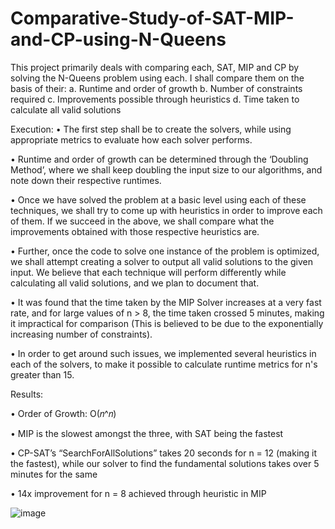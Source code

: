 # Comparative-Study-of-SAT-MIP-and-CP-using-N-Queens

This project primarily deals with comparing each, SAT, MIP and CP by solving the N-Queens problem using each. I shall compare them on the basis of their: 
a. Runtime and order of growth
b. Number of constraints required
c. Improvements possible through heuristics 
d. Time taken to calculate all valid solutions


Execution: 
•	The first step shall be to create the solvers, while using appropriate metrics to evaluate how each solver performs.

•	Runtime and order of growth can be determined through the ‘Doubling Method’, where we shall keep doubling the input size to our algorithms, and note down their respective runtimes. 

•	Once we have solved the problem at a basic level using each of these techniques, we shall try to come up with heuristics in order to improve each of them. If we succeed in the above, we shall compare what the improvements obtained with those respective heuristics are. 

•	Further, once the code to solve one instance of the problem is optimized, we shall attempt creating a solver to output all valid solutions to the given input. We believe that each technique will perform differently while calculating all valid solutions, and we plan to document that.

•	It was found that the time taken by the MIP Solver increases at a very fast rate, and for large values of n > 8, the time taken crossed 5 minutes, making it impractical for comparison (This is believed to be due to the exponentially increasing number of constraints).

•	In order to get around such issues, we implemented several heuristics in each of the solvers, to make it possible to calculate runtime metrics for n's greater than 15. 

Results: 

• Order of Growth: O(𝑛^𝑛)

• MIP is the slowest amongst the three, with SAT being the fastest

• CP-SAT’s “SearchForAllSolutions” takes 20 seconds for n = 12 (making it the fastest), while our solver to find the fundamental solutions takes over 5 minutes for the same

• 14x improvement for n = 8 achieved through heuristic in MIP

![image](https://user-images.githubusercontent.com/72302800/200106795-5dc58a51-65c4-431b-8bf1-3cb2f143c92b.png)
